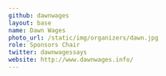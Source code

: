 ```yaml
---
github: dawnwages
layout: base
name: Dawn Wages
photo_url: /static/img/organizers/dawn.jpg
role: Sponsors Chair
twitter: dawnwagessays
website: http://www.dawnwages.info/
---
```

